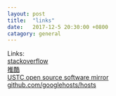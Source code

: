 ```yaml
---
layout: post
title:  "links"
date:   2017-12-5 20:30:00 +0800
catagory: general
---
```


Links:  
[stackoverflow](https://stackoverflow.com/)  
[推酷](https://www.tuicool.com)  
[USTC open source software mirror](http://mirrors.ustc.edu.cn/)  
[github.com/googlehosts/hosts](https://github.com/googlehosts/hosts)

